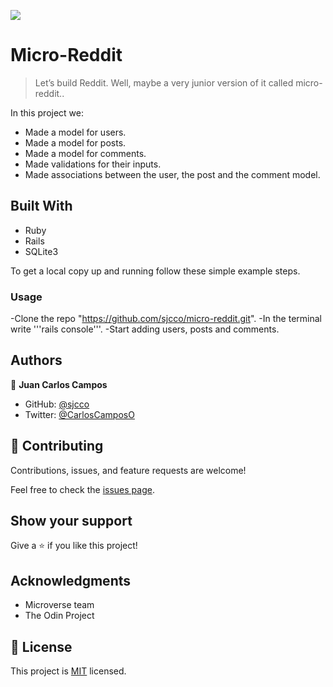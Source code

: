 ![](https://img.shields.io/badge/Microverse-blueviolet)

# Micro-Reddit

> Let’s build Reddit. Well, maybe a very junior version of it called micro-reddit..

In this project we:

- Made a model for users.
- Made a model for posts.
- Made a model for comments.
- Made validations for their inputs.
- Made associations between the user, the post and the comment model.

## Built With

- Ruby
- Rails
- SQLite3

To get a local copy up and running follow these simple example steps.

### Usage

-Clone the repo "https://github.com/sjcco/micro-reddit.git".
-In the terminal write '''rails console'''.
-Start adding users, posts and comments.


## Authors

👤 **Juan Carlos Campos**

- GitHub: [@sjcco](https://github.com/githubhandle)
- Twitter: [@CarlosCamposO](https://twitter.com/CarlosCamposO)

## 🤝 Contributing

Contributions, issues, and feature requests are welcome!

Feel free to check the [issues page](https://github.com/sjcco/micro-reddit/issues).

## Show your support

Give a ⭐️ if you like this project!

## Acknowledgments

- Microverse team
- The Odin Project

## 📝 License

This project is [MIT](lic.url) licensed.

